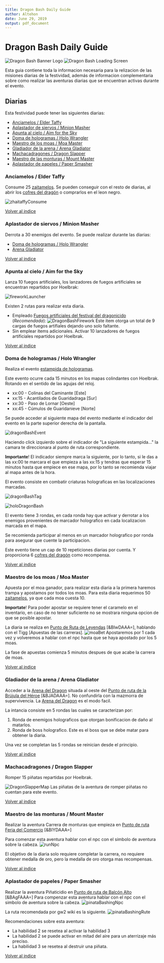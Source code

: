 ```yaml
---
title: Dragon Bash Daily Guide
author: Altehon
date: June 29, 2019
output: pdf_document
---
```


# Dragon Bash Daily Guide 
![Dragon Bash Banner Logo](https://wiki.guildwars2.com/images/thumb/2/25/Dragon_Bash_banner.jpg/800px-Dragon_Bash_banner.jpg)
![Dragon Bash Loading Screen](https://wiki.guildwars2.com/images/3/30/Dragon_Bash_loading.jpg)

Esta guia contiene toda la informacion necesaria para la relizacion de las misiones diarias de la festividad, además de informacion complementaria sobre como realizar las aventuras diarias que se encuentran activas durante el evento.

## <a id=index>Diarias</a>

Esta festividad puede tener las siguientes diarias:

- [Anciamelos / Elder Taffy](#ElderTaffy)
- [Aplastador de siervos / Minion Masher](#MinionMasher)
- [Apunta al cielo / Aim for the Sky](#AimForTheSky)
- [Doma de hologramas / Holo Wrangler](#HoloWrangler)
- [Maestro de los moas / Moa Master](#MoaMaster)
- [Gladiador de la arena / Arena Gladiator](#ArenaGladiator)
- [Machacadragones / Dragon Slapper](#DragonSlapper)
- [Maestro de las monturas / Mount Master](#MountMaster)
- [Aplastador de papeles / Paper Smasher](#PaperSmasher)

### <a id="ElderTaffy">Anciamelos / Elder Taffy</a>

Consume 25 [zaitamelos](https://wiki.guildwars2.com/wiki/Piece_of_Zhaitaffy). Se pueden conseguir con el resto de diarias, al abrir los [cofres del dragón](https://wiki.guildwars2.com/wiki/Dragon_Coffer) o comprarlos en el leon negro.

![zhaitaffyConsume](zhaitaffyConsume.png)


[Volver al indice](#index)
### <a id="MinionMasher">Aplastador de siervos / Minion Masher</a>

Derrota a 30 enemigos del evento. Se puede realizar durante las diarias:
- [Doma de hologramas / Holo Wrangler](#HoloWrangler)
- [Arena Gladiator](#ArenaGladiator)

[Volver al indice](#index)
### <a id="AimForTheSky">Apunta al cielo / Aim for the Sky</a>

Lanza 10 fuegos artificiales, los lanzadores de fuegos artificiales se encuentran repartidos por Hoelbrak: 

![fireworkLauncher](fireworkLauncher.png)

Existen 2 rutas para realizar esta diaria.
- Empleado [Fuegos artificiales del festival del dragonicido](https://wiki.guildwars2.com/wiki/Dragon_Bash_Fireworks) (_Recomendada_):
![DragonBashFirework](dragonBashFirework.png)
Este item otorga un total de 9 cargas de fuegos artifiales dejando uno solo faltante.
- Sin emplear items adicionales. Activar 10 lanzadores de fuegos artificiales repartidos por Hoelbrak.

[Volver al indice](#index)
### <a id="HoloWrangler">Doma de hologramas / Holo Wrangler</a>

Realiza el evento [estampida de hologramas](https://wiki.guildwars2.com/wiki/Dragon_Bash_Hologram_Stampede!).

Este evento ocurre cada 15 minutos en los mapas colindantes con Hoelbrak. Rotando en el sentido de las agujas del reloj. 

- xx:00 - Colinas del Caminante [Este]
- xx:15 - Acantilados de Guaridadraga [Sur]
- xx:30 - Paso de Lornar [Oeste]
- xx:45 - Cúmulos de Guaridanieve [Norte]

Se puede acceder al siguiente mapa del evento mediante el indicador del evento en la parte superior derecha de la pantalla.

![dragonBashEvent](dragonBashEvent.png)

Haciendo click izquierdo sobre el indicador de "La siguiente estampida..." la camara te direccionara al punto de ruta correspondiente.

__Importante__! El indicador siempre marca la siguiente, por lo tanto, si le das a las xx:00 te marcara el que empieza a las xx:15 y tendras que esperar 15 minutos hasta que empiece en ese mapa, por lo tanto se recomienda viajar al mapa antes de la hora.

El evento consiste en combatir criaturas holograficas en las localizaciones marcadas.

![dragonBashTag](dragonBashTag.png)

![holoDragonBash](holoDragonBash.png)

El evento tiene 3 rondas, en cada ronda hay que activar y derrotar a los enemigos provenientes de marcador holografico en cada localizacion marcada en el mapa.

Se recomienda participar al menos en un marcador holografico por ronda para asegurar que cuente la participacion.

Este evento tiene un cap de 10 repeticiones diarias por cuenta. Y proporciona 6 [cofres del dragón](https://wiki.guildwars2.com/wiki/Dragon_Coffer) como recompensa.


[Volver al indice](#index)
### <a id="MoaMaster">Maestro de los moas / Moa Master</a>

Apuesta por el moa ganador, para realizar esta diaria a la primera haremos trampa y apostamos por todos los moas.
Para esta diaria requerimos 50 [zaitamelos](https://wiki.guildwars2.com/wiki/Piece_of_Zhaitaffy), ya que cada moa cuesta 10.

__Importate__! Para poder apostar se requiere tener el caramelo en el inventario, en caso de no tener suficiente no se mostrara ninguna opcion de que se posible apostar.

La diaria se realiza en [Punto de Ruta de Leyendas](https://wiki.guildwars2.com/wiki/Hall_of_Legends#Legends_Waypoint) [&BIwDAAA=], hablando con el Tigg [Apuestas de las carreras].
![moaBet](moaBet.png)
Apostaremos por 1 cada vez y volveremos a hablar con el npc hasta que se haya apostado por los 5 moas.

La fase de apuestas comienza 5 minutos despues de que acabe la carrera de moas.

[Volver al indice](#index)
### <a id="ArenaGladiator">Gladiador de la arena / Arena Gladiator</a>

Acceder a la [Arena del Dragon](https://wiki.guildwars2.com/wiki/Dragon_Arena) situada al oeste del [Punto de ruta de la Brújula del Héroe](https://wiki.guildwars2.com/wiki/Hero%27s_Compass#Hero.27s_Compass_Waypoint) [&BJADAAA=]. No confundirla con la mazmorra de supervivencia. La [Arena del Dragon](https://wiki.guildwars2.com/wiki/Dragon_Arena) es el modo facil.

La intancia consiste en 5 rondas las cuales se caracterizan por:
1. Ronda de enemigos holograficos que otorgan bonificacion de daño al matarlos.
2. Ronda de boss holografico. Este es el boss que se debe matar para obtener la diaria.

Una vez se completan las 5 rondas se reinician desde el principio.

[Volver al indice](#index)
### <a id="DragonSlapper">Machacadragones / Dragon Slapper</a>

Romper 15 piñatas repartidas por Hoelbrak.

![DragonSlapperMap](https://i.redd.it/jq5k02uyfo631.jpg)
Las piñatas de la aventura de romper piñatas no cuentan para este evento.

[Volver al indice](#index)
### <a id="MountMaster">Maestro de las monturas / Mount Master</a>

Realizar la aventura Carrera de monturas que empieza en [Punto de ruta Feria del Comercio](https://wiki.guildwars2.com/wiki/Trade_Commons#Trade_Commons_Waypoint) [&BIYDAAA=]

Para comenzar esta aventura hablar con el npc con el simbolo de aventura sobre la cabeza.
![runNpc](runNpc.png)

El objetivo de la diaria solo requiere completar la carrera, no requiere obtener medalla de oro, pero la medalla de oro otorga mas recompensas.

[Volver al indice](#index)
### <a id="PaperSmasher">Aplastador de papeles / Paper Smasher</a>

Realizar la aventura Piñaticidio en [Punto de ruta de Balcón Alto](https://wiki.guildwars2.com/wiki/Trade_Commons#Upper_Balcony_Waypoint)
[&BAgFAAA=]
Para compenzar esta aventura hablar con el npc con el simbolo de aventura sobre la cabeza.
![pinataBashingNpc](pinataBashingNpc.png)

La ruta recomendada por gw2 wiki es la siguiente.
![pinataBashingRute](https://wiki.guildwars2.com/images/thumb/b/b5/Pinata_Bashing_map.jpg/672px-Pinata_Bashing_map.jpg)

Recomendaciones sobre esta aventura: 
- La habilidad 2 se resetea al activar la habilidad 3
- La habilidad 2 se puede activar en mitad del aire para un aterrizaje más preciso.
- La habilidad 3 se resetea al destruir una piñata.

[Volver al indice](#index)
